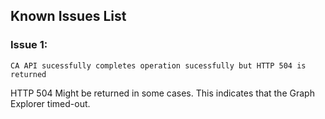 ## Known Issues List

### Issue 1:
`CA API sucessfully completes operation sucessfully but HTTP 504 is returned`

HTTP 504 Might be returned in some cases. This indicates that the Graph Explorer timed-out.
